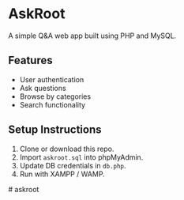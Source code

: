 # AskRoot

A simple Q&A web app built using PHP and MySQL.

## Features
- User authentication
- Ask questions
- Browse by categories
- Search functionality

## Setup Instructions
1. Clone or download this repo.
2. Import `askroot.sql` into phpMyAdmin.
3. Update DB credentials in `db.php`.
4. Run with XAMPP / WAMP.

#   a s k r o o t  
 